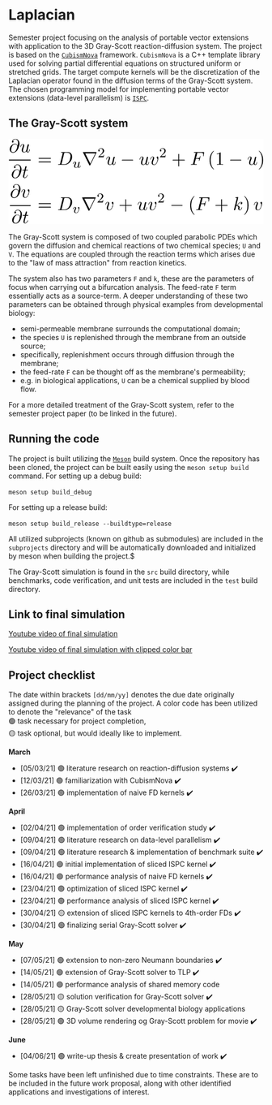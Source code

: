 # Laplacian
Semester project focusing on the analysis of portable vector extensions with
application to the 3D Gray-Scott reaction-diffusion system. The project is
based on the [`CubismNova`](https://github.com/cselab/CubismNova) framework.
`CubismNova` is a C++ template library used for solving partial differential
equations on structured uniform or stretched grids. The target compute kernels
will be the discretization of the Laplacian operator found in the diffusion
terms of the Gray-Scott system. The chosen programming model for implementing
portable vector extensions (data-level parallelism) is
[`ISPC`](https://github.com/ispc/ispc/).

## The Gray-Scott system

![](./GS-equations.png "Gray-Scott model")

The Gray-Scott system is composed of two coupled parabolic PDEs which govern
the diffusion and chemical reactions of two chemical species; `U` and `V`.
The equations are coupled through the reaction terms which arises due to the
"law of mass attraction" from reaction kinetics.

The system also has two parameters `F` and `k`, these are the parameters of
focus when carrying out a bifurcation analysis. The feed-rate `F` term
essentially acts as a source-term. A deeper understanding of these
two parameters can be obtained through physical examples from developmental
biology:

* semi-permeable membrane surrounds the computational domain;
* the species `U` is replenished through the membrane from an outside source;
* specifically, replenishment occurs through diffusion through the membrane;
* the feed-rate `F` can be thought off as the membrane's permeability;
* e.g. in biological applications, `U` can be a chemical supplied by blood flow.

For a more detailed treatment of the Gray-Scott system, refer to the semester
project paper (to be linked in the future).

## Running the code

The project is built utilizing the
[`Meson`](https://github.com/mesonbuild/meson) build system. Once the repository
has been cloned, the project can be built easily using the ``meson setup build``
command. For setting up a debug build: 

``meson setup build_debug``

For setting up a release build:

``meson setup build_release --buildtype=release``

All utilized subprojects (known on github as submodules) are included in the
``subprojects`` directory and will be automatically downloaded and initialized
by meson when building the project.$

The Gray-Scott simulation is found in the ``src`` build directory, while
benchmarks, code verification, and unit tests are included in the ``test``
build directory.

## Link to final simulation

[Youtube video of final simulation](https://youtu.be/WRRn_hadOUI)

[Youtube video of final simulation with clipped color bar](https://youtu.be/nQSPNC6QppI)

## Project checklist 
The date within brackets `[dd/mm/yy]` denotes the due date originally assigned 
during the planning of the project. A color code has been utilized to denote 
the "relevance" of the task <br /> 
🟢 task necessary for project completion, <br />
🟡 task optional, but would ideally like to implement.

**March**
* [05/03/21] 🟢 literature research on reaction-diffusion systems           ✔️
* [12/03/21] 🟢 familiarization with CubismNova                             ✔️
* [26/03/21] 🟢 implementation of naive FD kernels                          ✔️

**April**
* [02/04/21] 🟢 implementation of order verification study                  ✔️
* [09/04/21] 🟢 literature research on data-level parallelism               ✔️
* [09/04/21] 🟢 literature research & implementation of benchmark suite     ✔️
* [16/04/21] 🟢 initial implementation of sliced ISPC kernel                ✔️
* [16/04/21] 🟢 performance analysis of naive FD kernels                    ✔️
* [23/04/21] 🟢 optimization of sliced ISPC kernel                          ✔️
* [23/04/21] 🟢 performance analysis of sliced ISPC kernel                  ✔️
* [30/04/21] 🟡 extension of sliced ISPC kernels to 4th-order FDs           ✔️
* [30/04/21] 🟢 finalizing serial Gray-Scott solver                         ✔️

**May**
* [07/05/21] 🟢 extension to non-zero Neumann boundaries                    ✔️
* [14/05/21] 🟢 extension of Gray-Scott solver to TLP                       ✔️
* [14/05/21] 🟢 performance analysis of shared memory code
* [28/05/21] 🟡 solution verification for Gray-Scott solver                 ✔️
* [28/05/21] 🟡 Gray-Scott solver developmental biology applications
* [28/05/21] 🟢 3D volume rendering og Gray-Scott problem for movie         ✔️

**June**
* [04/06/21] 🟢 write-up thesis & create presentation of work               ✔️

Some tasks have been left unfinished due to time constraints. These are to be
included in the future work proposal, along with other identified applications
and investigations of interest.
